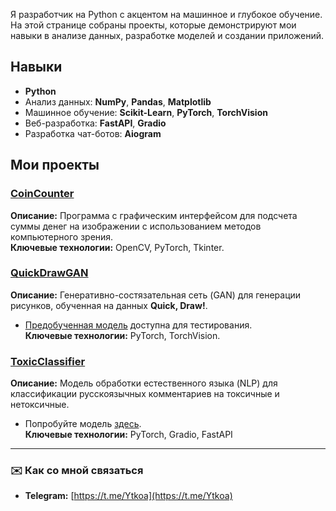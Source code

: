 Я разработчик на Python с акцентом на машинное и глубокое обучение. На этой странице собраны проекты, которые демонстрируют мои навыки в анализе данных, разработке моделей и создании приложений. 

## Навыки  

- **Python**  
- Анализ данных: **NumPy**, **Pandas**, **Matplotlib**  
- Машинное обучение: **Scikit-Learn**, **PyTorch**, **TorchVision**  
- Веб-разработка: **FastAPI**, **Gradio**  
- Разработка чат-ботов: **Aiogram**  

## Мои проекты  

### [CoinCounter](https://github.com/ivanovot/CoinCounter)  
**Описание:** Программа с графическим интерфейсом для подсчета суммы денег на изображении с использованием методов компьютерного зрения.  
**Ключевые технологии:** OpenCV, PyTorch, Tkinter.  

### [QuickDrawGAN](https://github.com/ivanovot/QuckDrawGAN)  
**Описание:** Генеративно-состязательная сеть (GAN) для генерации рисунков, обученная на данных **Quick, Draw!**.  
- [Предобученная модель](https://huggingface.co/spaces/ytkoa/QuckDrawGAN) доступна для тестирования.  
**Ключевые технологии:** PyTorch, TorchVision.  

### [ToxicClassifier](https://github.com/ivanovot/ToxicClassifier)  
**Описание:** Модель обработки естественного языка (NLP) для классификации русскоязычных комментариев на токсичные и нетоксичные.  
- Попробуйте модель [здесь](https://huggingface.co/spaces/ytkoa/RuCommensClass).  
**Ключевые технологии:** PyTorch, Gradio, FastAPI 

---

### ✉️ Как со мной связаться  
- **Telegram:** [https://t.me/Ytkoa](https://t.me/Ytkoa)    
